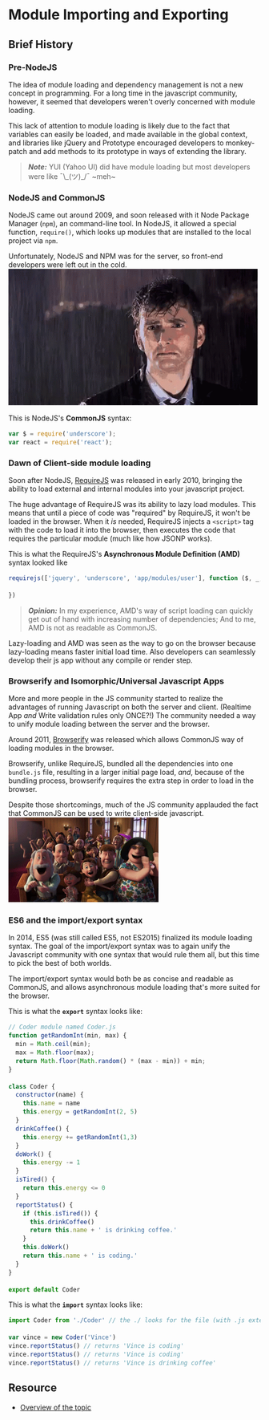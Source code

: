 # Module Importing and Exporting

## Brief History

### Pre-NodeJS
The idea of module loading and dependency management is not a new concept in programming.  For a long time in the javascript community, however, it seemed that developers weren't overly concerned with module loading.  

This lack of attention to module loading is likely due to the fact that variables can easily be loaded, and made available in the global context, and libraries like jQuery and Prototype encouraged developers to monkey-patch and add methods to its prototype in ways of extending the library.  

> _**Note:**_ YUI (Yahoo UI) did have module loading but most developers were like  ¯\\\_(ツ)\_/¯ ~meh~

### NodeJS and CommonJS

NodeJS came out around 2009, and soon released with it Node Package Manager (`npm`), an command-line tool.  In NodeJS, it allowed a special function, `require()`, which looks up modules that are installed to the local project via `npm`.  

Unfortunately, NodeJS and NPM was for the server, so front-end developers were left out in the cold.
![sad](../assets/sad.gif)

This is NodeJS's **CommonJS** syntax:
```js
var $ = require('underscore');
var react = require('react');
```

### Dawn of Client-side module loading

Soon after NodeJS, [RequireJS](http://requirejs.org/) was released in early 2010, bringing the ability to load external and internal modules into your javascript project.

The huge advantage of RequireJS was its ability to lazy load modules.  This means that until a piece of code was "required" by RequireJS, it won't be loaded in the browser.  When it *is* needed, RequireJS injects a `<script>` tag with the code to load it into the browser, then executes the code that requires the particular module (much like how JSONP works).

This is what the RequireJS's **Asynchronous Module Definition (AMD)** syntax looked like
```js
requirejs(['jquery', 'underscore', 'app/modules/user'], function ($, _, user) {
  
})
```
> _**Opinion:**_ In my experience, AMD's way of script loading can quickly get out of hand with increasing number of dependencies; And to me, AMD is not as readable as CommonJS.  

Lazy-loading and AMD was seen as the way to go on the browser because lazy-loading means faster initial load time.  Also developers can seamlessly develop their js app without any compile or render step.

### Browserify and Isomorphic/Universal Javascript Apps

More and more people in the JS community started to realize the advantages of running Javascript on both the server and client.  (Realtime App *and* Write validation rules only ONCE?!) The community needed a way to unify module loading between the server and the browser.

Around 2011, [Browserify](http://browserify.org/) was released which allows CommonJS way of loading modules in the browser.

Browserify, unlike RequireJS, bundled all the dependencies into one `bundle.js` file, resulting in a larger initial page load, *and*, because of the bundling process, browserify requires the extra step in order to load in the browser.  

Despite those shortcomings, much of the JS community applauded the fact that CommonJS can be used to write client-side javascript.  
![cheer](../assets/cheer.gif)

### ES6 and the import/export syntax
In 2014, ES5 (was still called ES5, not ES2015) finalized its module loading syntax.  The goal of the import/export syntax was to again unify the Javascript community with one syntax that would rule them all, but this time to pick the best of both worlds.

The import/export syntax would both be as concise and readable as CommonJS, and allows asynchronous module loading that's more suited for the browser.

This is what the **`export`** syntax looks like:  

```js
// Coder module named Coder.js
function getRandomInt(min, max) {
  min = Math.ceil(min);
  max = Math.floor(max);
  return Math.floor(Math.random() * (max - min)) + min;
}

class Coder {
  constructor(name) {
    this.name = name
    this.energy = getRandomInt(2, 5)
  }
  drinkCoffee() {
    this.energy += getRandomInt(1,3)
  }
  doWork() {
    this.energy -= 1
  }
  isTired() {
    return this.energy <= 0
  }
  reportStatus() {
    if (this.isTired()) {
      this.drinkCoffee()
      return this.name + ' is drinking coffee.'
    }
    this.doWork()
    return this.name + ' is coding.'
  }
}

export default Coder
```

This is what the **`import`** syntax looks like:

```js
import Coder from './Coder' // the ./ looks for the file (with .js extension) in the current directory

var vince = new Coder('Vince')
vince.reportStatus() // returns 'Vince is coding'
vince.reportStatus() // returns 'Vince is coding'
vince.reportStatus() // returns 'Vince is drinking coffee'
```



## Resource
* [Overview of the topic](http://www.2ality.com/2014/09/es6-modules-final.html)
